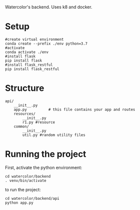 Watercolor's backend. Uses k8 and docker.
# Setup
	#create virtual environment
	conda create --prefix ./env python=3.7
	#activate
	conda activate ./env
	#install flask
	pip install flask
	#install flask_restful
	pip install flask_restful
# Structure 
	api/
		__init__.py
		app.py          # this file contains your app and routes
		resources/
			__init__.py
			r1.py #resource 
		common/
			__init__.py
			util.py #random utility files


# Running the project
First, activate the python environment:

	cd watercolor/backend
	. venv/bin/activate
to run the project:

	cd watercolor/backend/api
	python app.py
